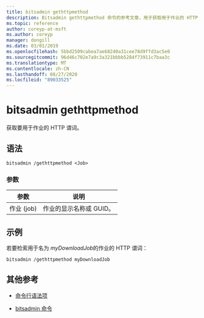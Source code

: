 ```yaml
---
title: bitsadmin gethttpmethod
description: Bitsadmin gethttpmethod 命令的参考文章，用于获取用于作业的 HTTP 谓词。
ms.topic: reference
author: coreyp-at-msft
ms.author: coreyp
manager: dongill
ms.date: 03/01/2019
ms.openlocfilehash: 5bbd2509cabea7ae68240a31cee78d9ffd3ac5e0
ms.sourcegitcommit: 96d46c702e7a9c3a321bbbb5284f73911c7baa3c
ms.translationtype: MT
ms.contentlocale: zh-CN
ms.lasthandoff: 08/27/2020
ms.locfileid: "89033525"
---
```

# <a name="bitsadmin-gethttpmethod"></a>bitsadmin gethttpmethod

获取要用于作业的 HTTP 谓词。

## <a name="syntax"></a>语法

```
bitsadmin /gethttpmethod <Job>
```

### <a name="parameters"></a>参数

| 参数 | 说明 |
| -------------- | -------------- |
| 作业 (job) | 作业的显示名称或 GUID。 |

## <a name="examples"></a>示例

若要检索用于名为 *myDownloadJob*的作业的 HTTP 谓词：

```
bitsadmin /gethttpmethod myDownloadJob
```

## <a name="additional-references"></a>其他参考

- [命令行语法项](command-line-syntax-key.md)

- [bitsadmin 命令](bitsadmin.md)
